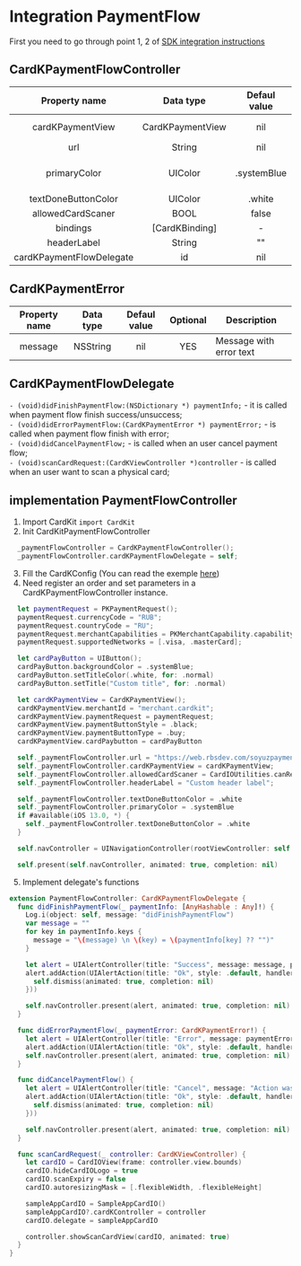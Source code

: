 # Integration PaymentFlow

First you need to go through point 1, 2 of [SDK integration instructions](Tutorial.md)

## CardKPaymentFlowController

|      Property name       |          Data type           | Defaul value | Optional | Description                                      |
| :----------------------: | :--------------------------: | :----------: | :------: | ------------------------------------------------ |
|     cardKPaymentView     |       CardKPaymentView       |     nil      |    NO    | Setting the Apple pay/New card buttons           |
|           url            |            String            |     nil      |    NO    | URL of a backend                                 |
|       primaryColor       |           UIColor            | .systemBlue  |   Yes    | Color of button/checkboxs/cancel in 3dssdk forms |
|   textDoneButtonColor    |           UIColor            |    .white    |   Yes    | Text color of a button                           |
|    allowedCardScaner     |             BOOL             |    false     |   Yes    | Allow an user use CardIO                         |
|         bindings         |        [CardKBinding]        |      -       |    No    | Array of bindings                                |
|       headerLabel        |            String            |      ""      |   Yes    | label in 3dssdk form                             |
| cardKPaymentFlowDelegate | id<CardKPaymentFlowDelegate> |     nil      |   YES    | Payment flow delegate                            |

## CardKPaymentError

| Property name | Data type | Defaul value | Optional | Description             |
| :-----------: | :-------: | :----------: | :------: | ----------------------- |
|    message    | NSString  |     nil      |   YES    | Message with error text |

## CardKPaymentFlowDelegate

`- (void)didFinishPaymentFlow:(NSDictionary *) paymentInfo;` - it is called when payment flow finish success/unsuccess; <br />
`- (void)didErrorPaymentFlow:(CardKPaymentError *) paymentError;` - is called when payment flow finish with error; <br />
`- (void)didCancelPaymentFlow;` - is called when an user cancel payment flow; <br />
`- (void)scanCardRequest:(CardKViewController *)controller` - is called when an user want to scan a physical card; <br />

## implementation PaymentFlowController

1. Import CardKit `import CardKit`
2. Init CardKitPaymentFlowController

```swift
  _paymentFlowController = CardKPaymentFlowController();
  _paymentFlowController.cardKPaymentFlowDelegate = self;
```

3. Fill the CardKConfig (You can read the exemple [here](README.md))
4. Need register an order and set parameters in a CardKPaymentFlowController instance.

```swift
  let paymentRequest = PKPaymentRequest();
  paymentRequest.currencyCode = "RUB";
  paymentRequest.countryCode = "RU";
  paymentRequest.merchantCapabilities = PKMerchantCapability.capability3DS
  paymentRequest.supportedNetworks = [.visa, .masterCard];

  let cardPayButton = UIButton();
  cardPayButton.backgroundColor = .systemBlue;
  cardPayButton.setTitleColor(.white, for: .normal)
  cardPayButton.setTitle("Custom title", for: .normal)

  let cardKPaymentView = CardKPaymentView();
  cardKPaymentView.merchantId = "merchant.cardkit";
  cardKPaymentView.paymentRequest = paymentRequest;
  cardKPaymentView.paymentButtonStyle = .black;
  cardKPaymentView.paymentButtonType = .buy;
  cardKPaymentView.cardPaybutton = cardPayButton

  self._paymentFlowController.url = "https://web.rbsdev.com/soyuzpayment";
  self._paymentFlowController.cardKPaymentView = cardKPaymentView;
  self._paymentFlowController.allowedCardScaner = CardIOUtilities.canReadCardWithCamera();
  self._paymentFlowController.headerLabel = "Custom header label";

  self._paymentFlowController.textDoneButtonColor = .white
  self._paymentFlowController.primaryColor = .systemBlue
  if #available(iOS 13.0, *) {
    self._paymentFlowController.textDoneButtonColor = .white
  }

  self.navController = UINavigationController(rootViewController: self._paymentFlowController)

  self.present(self.navController, animated: true, completion: nil)
```

5. Implement delegate's functions

```swift
extension PaymentFlowController: CardKPaymentFlowDelegate {
  func didFinishPaymentFlow(_ paymentInfo: [AnyHashable : Any]!) {
    Log.i(object: self, message: "didFinishPaymentFlow")
    var message = ""
    for key in paymentInfo.keys {
      message = "\(message) \n \(key) = \(paymentInfo[key] ?? "")"
    }

    let alert = UIAlertController(title: "Success", message: message, preferredStyle: .alert)
    alert.addAction(UIAlertAction(title: "Ok", style: .default, handler: {_ in
      self.dismiss(animated: true, completion: nil)
    }))

    self.navController.present(alert, animated: true, completion: nil)
  }

  func didErrorPaymentFlow(_ paymentError: CardKPaymentError!) {
    let alert = UIAlertController(title: "Error", message: paymentError.message, preferredStyle: .alert)
    alert.addAction(UIAlertAction(title: "Ok", style: .default, handler: nil))
    self.navController.present(alert, animated: true, completion: nil)
  }

  func didCancelPaymentFlow() {
    let alert = UIAlertController(title: "Cancel", message: "Action was canceled", preferredStyle: .alert)
    alert.addAction(UIAlertAction(title: "Ok", style: .default, handler: {_ in
      self.dismiss(animated: true, completion: nil)
    }))

    self.navController.present(alert, animated: true, completion: nil)
  }

  func scanCardRequest(_ controller: CardKViewController) {
    let cardIO = CardIOView(frame: controller.view.bounds)
    cardIO.hideCardIOLogo = true
    cardIO.scanExpiry = false
    cardIO.autoresizingMask = [.flexibleWidth, .flexibleHeight]

    sampleAppCardIO = SampleAppCardIO()
    sampleAppCardIO?.cardKController = controller
    cardIO.delegate = sampleAppCardIO

    controller.showScanCardView(cardIO, animated: true)
  }
}
```
